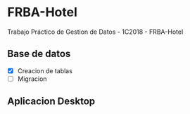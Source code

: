 # FRBA-Hotel
Trabajo Práctico de Gestion de Datos - 1C2018 - FRBA-Hotel
## Base de datos
- [X] Creacion de tablas
- [ ] Migracion 
## Aplicacion Desktop
